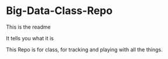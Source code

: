 # Big-Data-Class-Repo
This is the readme

It tells you what it is

This Repo is for class, for tracking and playing with all the things.
